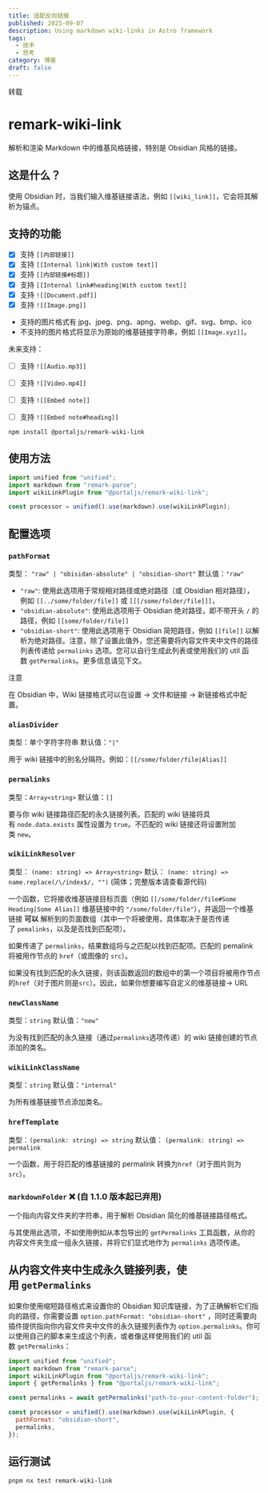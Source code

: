 ```yaml
---
title: 适配反向链接
published: 2025-09-07
description: Using markdown wiki-links in Astro framework
tags:
  - 技术
  - 思考
category: 博客
draft: false
---
```

转载
# remark-wiki-link



解析和渲染 Markdown 中的维基风格链接，特别是 Obsidian 风格的链接。

## 这是什么？


使用 Obsidian 时，当我们输入维基链接语法，例如 ``[[wiki_link]]``，它会将其解析为锚点。

## 支持的功能


- [x] 支持 `[[内部链接]]`
- [x] 支持 `[[Internal link|With custom text]]`
- [x] 支持 `[[内部链接#标题]]`
- [x] 支持 `[[Internal link#heading|With custom text]]`
- [x] 支持 `![[Document.pdf]]`
- [x] 支持 `![[Image.png]]`

- 支持的图片格式有 jpg、jpeg、png、apng、webp、gif、svg、bmp、ico
- 不支持的图片格式将显示为原始的维基链接字符串，例如 `[[Image.xyz]]`。

未来支持：

- [ ] 支持 `![[Audio.mp3]]`
- [ ] 支持 `![[Video.mp4]]`
- [ ] 支持 `![[Embed note]]`
- [ ] 支持 `![[Embed note#heading]]`


```shell
npm install @portaljs/remark-wiki-link
```

## 使用方法



```js
import unified from "unified";
import markdown from "remark-parse";
import wikiLinkPlugin from "@portaljs/remark-wiki-link";

const processor = unified().use(markdown).use(wikiLinkPlugin);
```

## 配置选项



### `pathFormat`



类型： `"raw" | "obisidan-absolute" | "obsidian-short"` 默认值：`"raw"`

- `"raw"`: 使用此选项用于常规相对路径或绝对路径（或 Obsidian 相对路径），例如 `[[../some/folder/file]]` 或 `[[[/some/folder/file]]]`，
- `"obsidian-absolute"`: 使用此选项用于 Obsidian 绝对路径，即不带开头 `/` 的路径，例如 `[[some/folder/file]]`
- `"obsidian-short"`: 使用此选项用于 Obsidian 简短路径，例如 `[[file]]` 以解析为绝对路径。注意，除了设置此值外，您还需要将内容文件夹中文件的路径列表传递给 `permalinks` 选项。您可以自行生成此列表或使用我们的 util 函数 `getPermalinks`。更多信息请见下文。

注意

在 Obsidian 中，Wiki 链接格式可以在设置 -> 文件和链接 -> 新链接格式中配置。

### `aliasDivider`



类型：单个字符字符串 默认值：`"|"`

用于 wiki 链接中的别名分隔符。例如：`[[/some/folder/file|Alias]]`

### `permalinks`



类型：`Array<string>` 默认值：`[]`

要与你 wiki 链接路径匹配的永久链接列表。匹配的 wiki 链接将具有 `node.data.exists` 属性设置为 `true`。不匹配的 wiki 链接还将设置附加类 `new`。

### `wikiLinkResolver`



类型： `(name: string) => Array<string>` 默认： `(name: string) => name.replace(/\/index$/, "")` (简体；完整版本请查看源代码)

一个函数，它将接收维基链接目标页面（例如 `[[/some/folder/file#Some Heading|Some Alias]]` 维基链接中的 `"/some/folder/file"`），并返回一个维基链接 **可以** 解析到的页面数组（其中一个将被使用，具体取决于是否传递了 `pemalinks`，以及是否找到匹配项）。

如果传递了 `permalinks`，结果数组将与之匹配以找到匹配项。匹配的 pemalink 将被用作节点的 `href`（或图像的 `src`）。

如果没有找到匹配的永久链接，则该函数返回的数组中的第一个项目将被用作节点的`href`（对于图片则是`src`）。因此，如果你想要编写自定义的维基链接-> URL

### `newClassName`



类型：`string` 默认值：`"new"`

为没有找到匹配的永久链接（通过`permalinks`选项传递）的 wiki 链接创建的节点添加的类名。

### `wikiLinkClassName`



类型：`string` 默认值：`"internal"`

为所有维基链接节点添加类名。

### `hrefTemplate`



类型：``(permalink: string) => string`` 默认值： `(permalink: string) => permalink`

一个函数，用于将匹配的维基链接的 permalink 转换为`href`（对于图片则为`src`）。

### `markdownFolder` ❌ (自 1.1.0 版本起已弃用)



一个指向内容文件夹的字符串，用于解析 Obsidian 简化的维基链接路径格式。

与其使用此选项，不如使用例如从本包导出的 `getPermalinks` 工具函数，从你的内容文件夹生成一组永久链接，并将它们显式地作为 `permalinks` 选项传递。

## 从内容文件夹中生成永久链接列表，使用 `getPermalinks`


如果你使用缩短路径格式来设置你的 Obsidian 知识库链接，为了正确解析它们指向的路径，你需要设置 `option.pathFormat: "obsidian-short"` ，同时还需要向插件提供指向你内容文件夹中文件的永久链接列表作为 `option.permalinks`。你可以使用自己的脚本来生成这个列表，或者像这样使用我们的 util 函数 `getPermalinks`：

```js
import unified from "unified";
import markdown from "remark-parse";
import wikiLinkPlugin from "@portaljs/remark-wiki-link";
import { getPermalinks } from "@portaljs/remark-wiki-link";

const permalinks = await getPermalinks("path-to-your-content-folder");

const processor = unified().use(markdown).use(wikiLinkPlugin, {
  pathFormat: "obsidian-short",
  permalinks,
});
```

## 运行测试


```shell
pnpm nx test remark-wiki-link
```